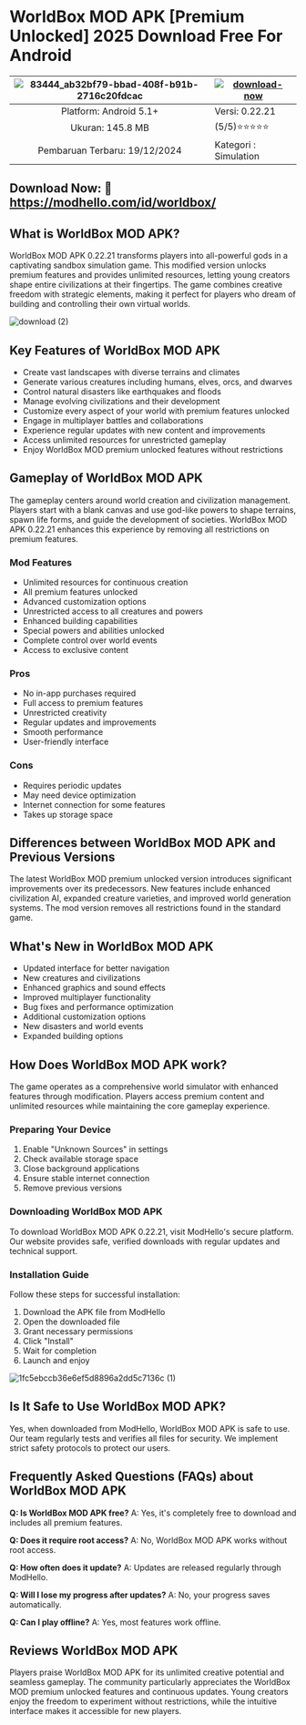 # WorldBox MOD APK [Premium Unlocked] 2025 Download Free For Android

| ![83444_ab32bf79-bbad-408f-b91b-2716c20fdcac](https://github.com/user-attachments/assets/d2dade3a-11b2-4452-b27c-a065f99000d4) | [![download-now](https://github.com/user-attachments/assets/22657e67-9d2d-46af-a41a-5d365d2ddc1f)](https://modhello.com/id/worldbox/)  |
|:-------------------------------------------------:|-----------------------|
| Platform: Android 5.1+                      | Versi: 0.22.21    |
| Ukuran: 145.8 MB                                |  (5/5)⭐️⭐️⭐️⭐️⭐️  |
| Pembaruan Terbaru: 19/12/2024                     | Kategori : Simulation |

## Download Now: 🎉 https://modhello.com/id/worldbox/

## What is WorldBox MOD APK?
WorldBox MOD APK 0.22.21 transforms players into all-powerful gods in a captivating sandbox simulation game. This modified version unlocks premium features and provides unlimited resources, letting young creators shape entire civilizations at their fingertips. The game combines creative freedom with strategic elements, making it perfect for players who dream of building and controlling their own virtual worlds.

![download (2)](https://github.com/user-attachments/assets/6232678b-d98f-46cd-8b9f-9c8e749fb0d2)



## Key Features of WorldBox MOD APK
* Create vast landscapes with diverse terrains and climates
* Generate various creatures including humans, elves, orcs, and dwarves
* Control natural disasters like earthquakes and floods
* Manage evolving civilizations and their development
* Customize every aspect of your world with premium features unlocked
* Engage in multiplayer battles and collaborations
* Experience regular updates with new content and improvements
* Access unlimited resources for unrestricted gameplay
* Enjoy WorldBox MOD premium unlocked features without restrictions

## Gameplay of WorldBox MOD APK
The gameplay centers around world creation and civilization management. Players start with a blank canvas and use god-like powers to shape terrains, spawn life forms, and guide the development of societies. WorldBox MOD APK 0.22.21 enhances this experience by removing all restrictions on premium features.

### Mod Features
* Unlimited resources for continuous creation
* All premium features unlocked
* Advanced customization options
* Unrestricted access to all creatures and powers
* Enhanced building capabilities
* Special powers and abilities unlocked
* Complete control over world events
* Access to exclusive content

### Pros
* No in-app purchases required
* Full access to premium features
* Unrestricted creativity
* Regular updates and improvements
* Smooth performance
* User-friendly interface

### Cons
* Requires periodic updates
* May need device optimization
* Internet connection for some features
* Takes up storage space

## Differences between WorldBox MOD APK and Previous Versions
The latest WorldBox MOD premium unlocked version introduces significant improvements over its predecessors. New features include enhanced civilization AI, expanded creature varieties, and improved world generation systems. The mod version removes all restrictions found in the standard game.

## What's New in WorldBox MOD APK
* Updated interface for better navigation
* New creatures and civilizations
* Enhanced graphics and sound effects
* Improved multiplayer functionality
* Bug fixes and performance optimization
* Additional customization options
* New disasters and world events
* Expanded building options

## How Does WorldBox MOD APK work?
The game operates as a comprehensive world simulator with enhanced features through modification. Players access premium content and unlimited resources while maintaining the core gameplay experience.

### Preparing Your Device
1. Enable "Unknown Sources" in settings
2. Check available storage space
3. Close background applications
4. Ensure stable internet connection
5. Remove previous versions

### Downloading WorldBox MOD APK
To download WorldBox MOD APK 0.22.21, visit ModHello's secure platform. Our website provides safe, verified downloads with regular updates and technical support.

### Installation Guide
Follow these steps for successful installation:

1. Download the APK file from ModHello
2. Open the downloaded file
3. Grant necessary permissions
4. Click "Install"
5. Wait for completion
6. Launch and enjoy

![1fc5ebccb36e6ef5d8896a2dd5c7136c (1)](https://github.com/user-attachments/assets/962ffd88-5f4e-467d-9c47-ecda32ea8de5)


## Is It Safe to Use WorldBox MOD APK?
Yes, when downloaded from ModHello, WorldBox MOD APK is safe to use. Our team regularly tests and verifies all files for security. We implement strict safety protocols to protect our users.

## Frequently Asked Questions (FAQs) about WorldBox MOD APK
**Q: Is WorldBox MOD APK free?**
A: Yes, it's completely free to download and includes all premium features.

**Q: Does it require root access?**
A: No, WorldBox MOD APK works without root access.

**Q: How often does it update?**
A: Updates are released regularly through ModHello.

**Q: Will I lose my progress after updates?**
A: No, your progress saves automatically.

**Q: Can I play offline?**
A: Yes, most features work offline.

## Reviews WorldBox MOD APK
Players praise WorldBox MOD APK for its unlimited creative potential and seamless gameplay. The community particularly appreciates the WorldBox MOD premium unlocked features and continuous updates. Young creators enjoy the freedom to experiment without restrictions, while the intuitive interface makes it accessible for new players.
